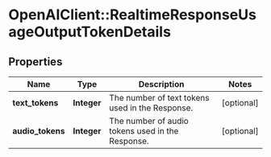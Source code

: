 # OpenAIClient::RealtimeResponseUsageOutputTokenDetails

## Properties
Name | Type | Description | Notes
------------ | ------------- | ------------- | -------------
**text_tokens** | **Integer** | The number of text tokens used in the Response. | [optional] 
**audio_tokens** | **Integer** | The number of audio tokens used in the Response. | [optional] 

